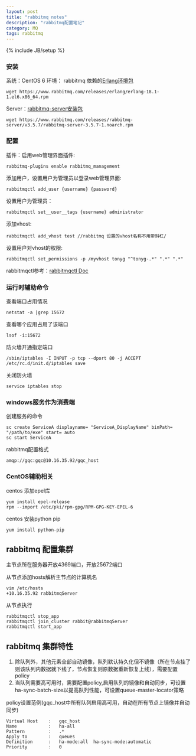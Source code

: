 ```yaml
---
layout: post
title: "rabbitmq notes"
description: "rabbitmq配置笔记"
category: MQ
tags: rabbitmq
---
```

{% include JB/setup %}

### 安装

系统：CentOS 6
环境： rabbitmq 依赖的[Erlang环境包](https://www.rabbitmq.com/releases/erlang/erlang-18.1-1.el6.x86_64.rpm)
    
    wget https://www.rabbitmq.com/releases/erlang/erlang-18.1-1.el6.x86_64.rpm

Server：[rabbitmq-server安装包](https://www.rabbitmq.com/releases/rabbitmq-server/v3.5.7/rabbitmq-server-3.5.7-1.noarch.rpm)

    wget https://www.rabbitmq.com/releases/rabbitmq-server/v3.5.7/rabbitmq-server-3.5.7-1.noarch.rpm

### 配置

插件：启用web管理界面插件:

    rabbitmq-plugins enable rabbitmq_management

添加用户，设置用户为管理员以登录web管理界面:

    rabbitmqctl add_user {username} {password}

设置用户为管理员：
    
    rabbitmqctl set__user__tags {username} administrator

添加vhost:

    rabbitmqctl add_vhost test //rabbitmq 设置的vhost名称不用带斜杠/


设置用户对vhost的权限:

    rabbitmqctl set_permissions -p /myvhost tonyg "^tonyg-.*" ".*" ".*"

rabbitmqctl参考：[rabbitmqctl Doc](https://www.rabbitmq.com/man/rabbitmqctl.1.man.html)

### 运行时辅助命令

查看端口占用情况

    netstat -a |grep 15672

查看哪个应用占用了该端口

    lsof -i:15672

防火墙开通指定端口

    /sbin/iptables -I INPUT -p tcp --dport 80 -j ACCEPT
    /etc/rc.d/init.d/iptables save

关闭防火墙

    service iptables stop

### windows服务作为消费端

创建服务的命令

    sc create ServiceA displayname= "ServiceA_DisplayName" binPath= "/path/to/exe" start= auto
    sc start ServiceA

rabbitmq配置格式

    amqp://gqc:gqc@10.16.35.92/gqc_host

### CentOS辅助相关

centos 添加epel库

    yum install epel-release
    rpm --import /etc/pki/rpm-gpg/RPM-GPG-KEY-EPEL-6

centos 安装python pip

    yum install python-pip

## rabbitmq 配置集群

主节点所在服务器开放4369端口，开放25672端口

从节点添加hosts解析主节点的计算机名
    
    vim /etc/hosts
    +10.16.35.92 rabbitmqServer

从节点执行
    
    rabbitmqctl stop_app
    rabbitmqctl join_cluster rabbit@rabbitmqServer
    rabbitmqctl start_app


## rabbitmq 集群特性

1. 除队列外，其他元素全部自动镜像，队列默认持久化但不镜像（所在节点挂了则该队列内数据就下线了，节点恢复则原数据重新恢复上线），需要配置policy
2. 当队列需要高可用时，需要配置policy,启用队列的镜像和自动同步，可设置ha-sync-batch-size以提高队列性能，可设置queue-master-locator策略

policy设置范例(gqc_host中所有队列启用高可用，自动在所有节点上镜像并自动同步)

    Virtual Host    :   gqc_host
    Name            :   ha-all
    Pattern         :   .*
    Apply to        :   queues
    Definition      :   ha-mode:all  ha-sync-mode:automatic
    Priority        :   0
